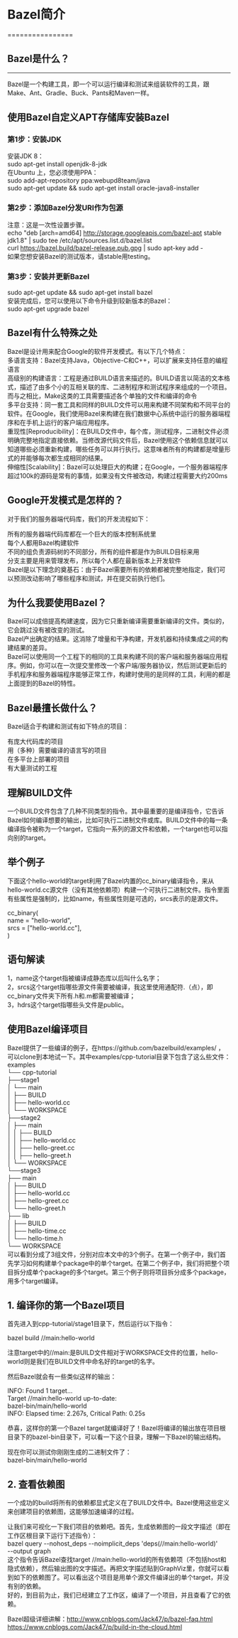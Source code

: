# Bazel简介 #
================
## Bazel是什么？ ##
---------
Bazel是一个构建工具，即一个可以运行编译和测试来组装软件的工具，跟Make、Ant、Gradle、Buck、Pants和Maven一样。    
## 使用Bazel自定义APT存储库安装Bazel ##
### 第1步：安装JDK ###
安装JDK 8：  
sudo apt-get install openjdk-8-jdk  
在Ubuntu 上，您必须使用PPA：  
sudo add-apt-repository ppa:webupd8team/java  
sudo apt-get update && sudo apt-get install oracle-java8-installer  
### 第2步：添加Bazel分发URI作为包源 ###
注意：这是一次性设置步骤。  
echo "deb [arch=amd64] http://storage.googleapis.com/bazel-apt stable jdk1.8" | sudo tee /etc/apt/sources.list.d/bazel.list  
curl https://bazel.build/bazel-release.pub.gpg | sudo apt-key add -  
如果您想安装Bazel的测试版本，请stable用testing。  
### 第3步：安装并更新Bazel ###
sudo apt-get update && sudo apt-get install bazel  
安装完成后，您可以使用以下命令升级到较新版本的Bazel：  
sudo apt-get upgrade bazel  
## Bazel有什么特殊之处 ##
Bazel是设计用来配合Google的软件开发模式。有以下几个特点：  
多语言支持：Bazel支持Java，Objective-C和C++，可以扩展来支持任意的编程语言  
高级别的构建语言：工程是通过BUILD语言来描述的。BUILD语言以简洁的文本格式，描述了由多个小的互相关联的库、二进制程序和测试程序来组成的一个项目。而与之相比，Make这类的工具需要描述各个单独的文件和编译的命令  
多平台支持：同一套工具和同样的BUILD文件可以用来构建不同架构和不同平台的软件。在Google，我们使用Bazel来构建在我们数据中心系统中运行的服务器端程序和在手机上运行的客户端应用程序。  
重现性[Reproducibility]：在BUILD文件中，每个库，测试程序，二进制文件必须明确完整地指定直接依赖。当修改源代码文件后，Bazel使用这个依赖信息就可以知道哪些必须重新构建，哪些任务可以并行执行。这意味者所有的构建都是增量形式的并能够每次都生成相同的结果。  
伸缩性[Scalability]：Bazel可以处理巨大的构建；在Google，一个服务器端程序超过100k的源码是常有的事情，如果没有文件被改动，构建过程需要大约200ms   
## Google开发模式是怎样的？ ##
对于我们的服务器端代码库，我们的开发流程如下：  

所有的服务器端代码库都在一个巨大的版本控制系统里  
每个人都用Bazel构建软件  
不同的组负责源码树的不同部分，所有的组件都是作为BUILD目标来用  
分支主要是用来管理发布，所以每个人都在最新版本上开发软件  
Bazel是以下理念的奠基石：由于Bazel需要所有的依赖都被完整地指定，我们可以预测改动影响了哪些程序和测试，并在提交前执行他们。  


## 为什么我要使用Bazel？ ##

Bazel可以成倍提高构建速度，因为它只重新编译需要重新编译的文件。类似的，它会跳过没有被改变的测试。  
Bazel产出确定的结果。这消除了增量和干净构建，开发机器和持续集成之间的构建结果的差异。  
Bazel可以使用同一个工程下的相同的工具来构建不同的客户端和服务器端应用程序。例如，你可以在一次提交里修改一个客户端/服务器协议，然后测试更新后的手机程序和服务器端程序能够正常工作，构建时使用的是同样的工具，利用的都是上面提到的Bazel的特性。  

## Bazel最擅长做什么？ ##
Bazel适合于构建和测试有如下特点的项目：  

有庞大代码库的项目  
用（多种）需要编译的语言写的项目  
在多平台上部署的项目  
有大量测试的工程  

## 理解BUILD文件  ##

一个BUILD文件包含了几种不同类型的指令。其中最重要的是编译指令，它告诉Bazel如何编译想要的输出，比如可执行二进制文件或库。BUILD文件中的每一条编译指令被称为一个target，它指向一系列的源文件和依赖，一个target也可以指向别的target。  

## 举个例子 ##
下面这个hello-world的target利用了Bazel内置的cc_binary编译指令，来从hello-world.cc源文件（没有其他依赖项）构建一个可执行二进制文件。指令里面有些属性是强制的，比如name，有些属性则是可选的，srcs表示的是源文件。  

cc_binary(  
    name = "hello-world",  
    srcs = ["hello-world.cc"],  
)  
## 语句解读 ##
1，name这个target指被编译成静态库以后叫什么名字；  
2，srcs这个target指哪些源文件需要被编译，我这里使用通配符.（点），即cc_binary文件夹下所有.h和.m都需要被编译；  
3，hdrs这个target指哪些头文件是public。  


##  使用Bazel编译项目 ##
Bazel提供了一些编译的例子，在https://github.com/bazelbuild/examples/ ，可以clone到本地试一下。其中examples/cpp-tutorial目录下包含了这么些文件：  
examples  
└── cpp-tutorial  
    ├──stage1  
    │  └── main  
    │      ├── BUILD  
    │      ├── hello-world.cc  
    │  └── WORKSPACE  
    ├──stage2  
    │  ├── main  
    │  │   ├── BUILD  
    │  │   ├── hello-world.cc  
    │  │   ├── hello-greet.cc  
    │  │   ├── hello-greet.h  
    │  └── WORKSPACE  
    └──stage3  
       ├── main  
       │   ├── BUILD  
       │   ├── hello-world.cc  
       │   ├── hello-greet.cc  
       │   └── hello-greet.h  
       ├── lib  
       │   ├── BUILD  
       │   ├── hello-time.cc  
       │   └── hello-time.h  
       └── WORKSPACE  
可以看到分成了3组文件，分别对应本文中的3个例子。在第一个例子中，我们首先学习如何构建单个package中的单个target。在第二个例子中，我们将把整个项目拆分成单个package的多个target。第三个例子则将项目拆分成多个package，用多个target编译。  

## 1. 编译你的第一个Bazel项目 ##

首先进入到cpp-tutorial/stage1目录下，然后运行以下指令：  

bazel build //main:hello-world  

注意target中的//main:是BUILD文件相对于WORKSPACE文件的位置，hello-world则是我们在BUILD文件中命名好的target的名字。  

然后Bazel就会有一些类似这样的输出：  

INFO: Found 1 target...  
Target //main:hello-world up-to-date:  
  bazel-bin/main/hello-world  
INFO: Elapsed time: 2.267s, Critical Path: 0.25s  

恭喜，这样你的第一个Bazel target就编译好了！Bazel将编译的输出放在项目根目录下的bazel-bin目录下，可以看一下这个目录，理解一下Bazel的输出结构。  

现在你可以测试你刚刚生成的二进制文件了：  
bazel-bin/main/hello-world  
## 2. 查看依赖图 ##

一个成功的build将所有的依赖都显式定义在了BUILD文件中。Bazel使用这些定义来创建项目的依赖图，这能够加速编译的过程。  

让我们来可视化一下我们项目的依赖吧。首先，生成依赖图的一段文字描述（即在工作区根目录下运行下述指令）：  
bazel query --nohost_deps --noimplicit_deps 'deps(//main:hello-world)' \
  --output graph  
这个指令告诉Bazel查找target //main:hello-world的所有依赖项（不包括host和隐式依赖），然后输出图的文字描述。再把文字描述贴到GraphViz里，你就可以看到如下的依赖图了。可以看出这个项目是用单个源文件编译出的单个target，并没有别的依赖。  
好的，到目前为止，我们已经建立了工作区，编译了一个项目，并且查看了它的依赖。  

Bazel超级详细讲解：http://www.cnblogs.com/Jack47/p/bazel-faq.html    
       https://www.cnblogs.com/Jack47/p/build-in-the-cloud.html    
















